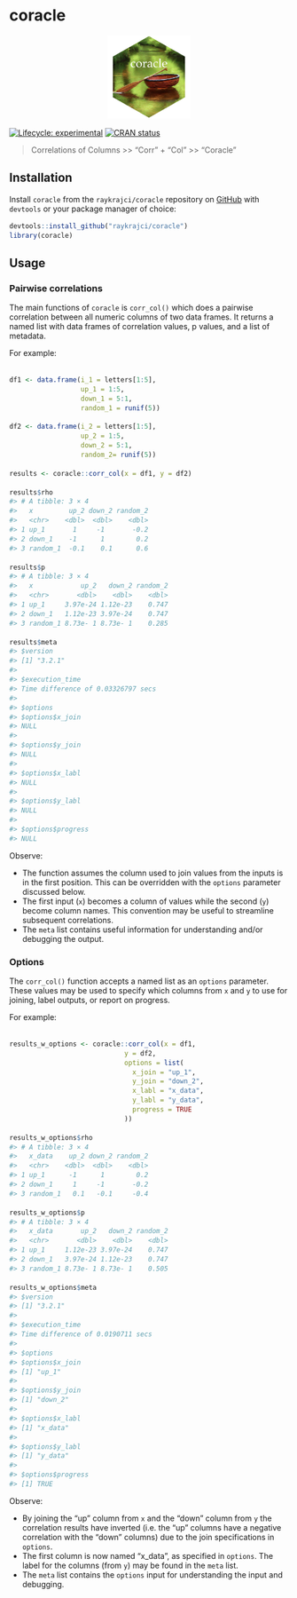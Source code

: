 
<!-- README.md is generated from README.Rmd. Please edit that file -->

# coracle

<center>

<img src="man/figures/coracle_hex.png" width="150"/>
</center>

<!-- badges: start -->

[![Lifecycle:
experimental](https://img.shields.io/badge/lifecycle-experimental-orange.svg)](https://lifecycle.r-lib.org/articles/stages.html#experimental)
[![CRAN
status](https://www.r-pkg.org/badges/version/coracle)](https://CRAN.R-project.org/package=coracle)

<!-- badges: end -->

> Correlations of Columns \>\> “Corr” + “Col” \>\> “Coracle”

## Installation

Install `coracle` from the `raykrajci/coracle` repository on
[GitHub](https://github.com) with `devtools` or your package manager of
choice:

``` r
devtools::install_github("raykrajci/coracle")
library(coracle)
```

## Usage

### Pairwise correlations

The main functions of `coracle` is `corr_col()` which does a pairwise
correlation between all numeric columns of two data frames. It returns a
named list with data frames of correlation values, p values, and a list
of metadata.

For example:

``` r

df1 <- data.frame(i_1 = letters[1:5],
                  up_1 = 1:5,
                  down_1 = 5:1,
                  random_1 = runif(5))

df2 <- data.frame(i_2 = letters[1:5],
                  up_2 = 1:5,
                  down_2 = 5:1,
                  random_2= runif(5))

results <- coracle::corr_col(x = df1, y = df2)

results$rho
#> # A tibble: 3 × 4
#>   x         up_2 down_2 random_2
#>   <chr>    <dbl>  <dbl>    <dbl>
#> 1 up_1       1     -1       -0.2
#> 2 down_1    -1      1        0.2
#> 3 random_1  -0.1    0.1      0.6

results$p
#> # A tibble: 3 × 4
#>   x            up_2   down_2 random_2
#>   <chr>       <dbl>    <dbl>    <dbl>
#> 1 up_1     3.97e-24 1.12e-23    0.747
#> 2 down_1   1.12e-23 3.97e-24    0.747
#> 3 random_1 8.73e- 1 8.73e- 1    0.285

results$meta
#> $version
#> [1] "3.2.1"
#> 
#> $execution_time
#> Time difference of 0.03326797 secs
#> 
#> $options
#> $options$x_join
#> NULL
#> 
#> $options$y_join
#> NULL
#> 
#> $options$x_labl
#> NULL
#> 
#> $options$y_labl
#> NULL
#> 
#> $options$progress
#> NULL
```

Observe:

- The function assumes the column used to join values from the inputs is
  in the first position. This can be overridden with the `options`
  parameter discussed below.
- The first input (`x`) becomes a column of values while the second
  (`y`) become column names. This convention may be useful to streamline
  subsequent correlations.
- The `meta` list contains useful information for understanding and/or
  debugging the output.

### Options

The `corr_col()` function accepts a named list as an `options`
parameter. These values may be used to specify which columns from `x`
and `y` to use for joining, label outputs, or report on progress.

For example:

``` r

results_w_options <- coracle::corr_col(x = df1,
                             y = df2,
                             options = list(
                               x_join = "up_1",
                               y_join = "down_2",
                               x_labl = "x_data",
                               y_labl = "y_data",
                               progress = TRUE
                             ))

results_w_options$rho
#> # A tibble: 3 × 4
#>   x_data    up_2 down_2 random_2
#>   <chr>    <dbl>  <dbl>    <dbl>
#> 1 up_1      -1      1        0.2
#> 2 down_1     1     -1       -0.2
#> 3 random_1   0.1   -0.1     -0.4

results_w_options$p
#> # A tibble: 3 × 4
#>   x_data       up_2   down_2 random_2
#>   <chr>       <dbl>    <dbl>    <dbl>
#> 1 up_1     1.12e-23 3.97e-24    0.747
#> 2 down_1   3.97e-24 1.12e-23    0.747
#> 3 random_1 8.73e- 1 8.73e- 1    0.505

results_w_options$meta
#> $version
#> [1] "3.2.1"
#> 
#> $execution_time
#> Time difference of 0.0190711 secs
#> 
#> $options
#> $options$x_join
#> [1] "up_1"
#> 
#> $options$y_join
#> [1] "down_2"
#> 
#> $options$x_labl
#> [1] "x_data"
#> 
#> $options$y_labl
#> [1] "y_data"
#> 
#> $options$progress
#> [1] TRUE
```

Observe:

- By joining the “up” column from `x` and the “down” column from `y` the
  correlation results have inverted (i.e. the “up” columns have a
  negative correlation with the “down” columns) due to the join
  specifications in `options`.
- The first column is now named “x_data”, as specified in `options`. The
  label for the columns (from `y`) may be found in the `meta` list.
- The `meta` list contains the `options` input for understanding the
  input and debugging.

